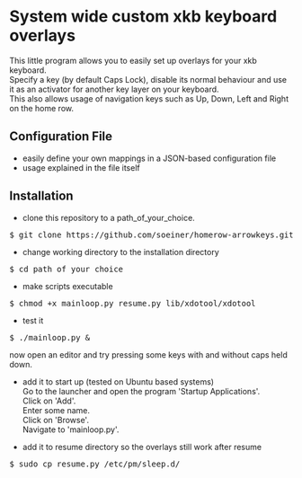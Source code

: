 # System wide custom xkb keyboard overlays
This little program allows you to easily set up overlays for your xkb keyboard.<br>
Specify a key (by default Caps Lock), disable its normal behaviour and use it as an activator for
another key layer on your keyboard.<br>
This also allows usage of navigation keys such as Up, Down, Left and Right on the home row.

## Configuration File
- easily define your own mappings in a JSON-based configuration file
- usage explained in the file itself

## Installation
<!---
you will need xdotool for input manipulation<br>
(if you do not have superuser rights, you can also download it and compile it yourself)
<pre>$ sudo apt-get install xdotool python-xlib</pre>
-->

- clone this repository to a path_of_your_choice.
<pre>$ git clone https://github.com/soeiner/homerow-arrowkeys.git path_of_your_choice</pre>

- change working directory to the installation directory
<pre>$ cd path_of_your_choice</pre>

- make scripts executable
<pre>$ chmod +x mainloop.py resume.py lib/xdotool/xdotool</pre>

- test it
<pre>$ ./mainloop.py &</pre>
now open an editor and try pressing some keys with and without caps held down.

- add it to start up (tested on Ubuntu based systems)<br>
Go to the launcher and open the program 'Startup Applications'.<br>Click on 'Add'.<br>Enter some name.<br>Click on 'Browse'.<br>Navigate to 'mainloop.py'.

- add it to resume directory so the overlays still work after resume
<pre>$ sudo cp resume.py /etc/pm/sleep.d/</pre>
